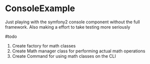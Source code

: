 # ConsoleExample
Just playing with the symfony2 console component without the full framework. Also making a effort to take testing more seriously

#todo
1. Create factory for math classes
2. Create Math manager class for performing actual math operations
3. Create Command for using math classes on the CLI

